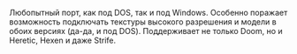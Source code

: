 Любопытный порт, как под DOS, так и под Windows. Особенно поражает возможность подключать текстуры высокого разрешения и модели в обоих версиях (да-да, и под DOS).
Поддерживает не только Doom, но и Heretic, Hexen и даже Strife.